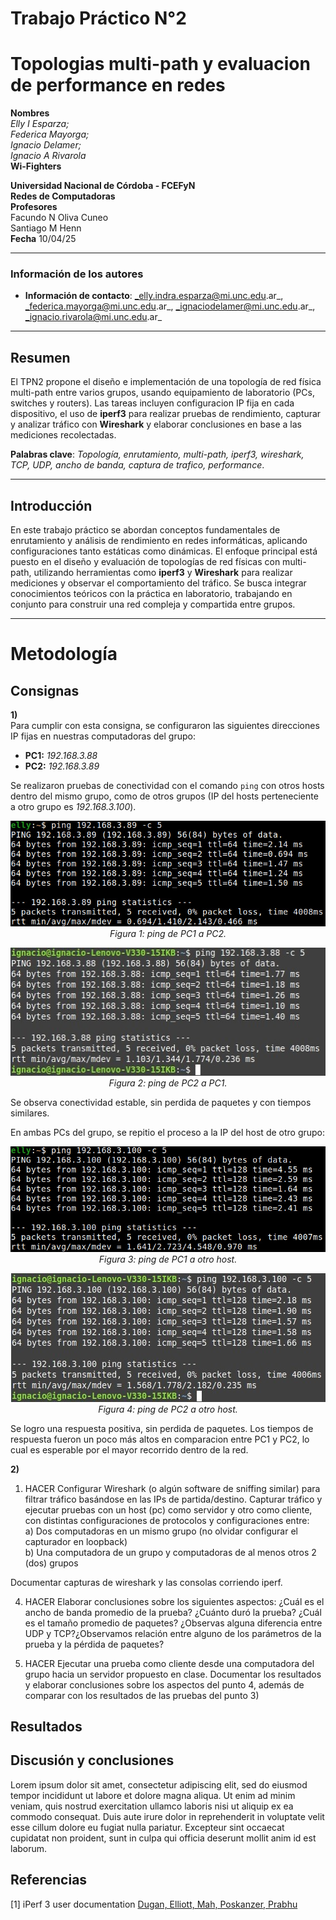 # Trabajo Práctico N°2
# Topologias multi-path y evaluacion de performance en redes

**Nombres**  
_Elly I Esparza;_  
_Federica Mayorga;_  
_Ignacio Delamer;_  
_Ignacio A Rivarola_  
**Wi-Fighters**

**Universidad Nacional de Córdoba - FCEFyN**  
**Redes de Computadoras**  
**Profesores**  
Facundo N Oliva Cuneo  
Santiago M Henn  
**Fecha**
10/04/25  

---

### Información de los autores
 
- **Información de contacto**: _elly.indra.esparza@mi.unc.edu.ar_,  _federica.mayorga@mi.unc.edu.ar_,  _ignaciodelamer@mi.unc.edu.ar_,  _ignacio.rivarola@mi.unc.edu.ar_  

---

## Resumen
El TPN2 propone el diseño e implementación de una topología de red física multi-path entre varios grupos, usando equipamiento de laboratorio (PCs, switches y routers). Las tareas incluyen configuracion IP fija en cada dispositivo, el uso de **iperf3** para realizar pruebas de rendimiento, capturar y analizar tráfico con **Wireshark** y elaborar conclusiones en base a las mediciones recolectadas.  

**Palabras clave**: _Topología, enrutamiento, multi-path, iperf3, wireshark, TCP, UDP, ancho de banda, captura de trafico, performance_.

---

## Introducción
En este trabajo práctico se abordan conceptos fundamentales de enrutamiento y análisis de rendimiento en redes informáticas, aplicando configuraciones tanto estáticas como dinámicas. El enfoque principal está puesto en el diseño y evaluación de topologías de red físicas con multi-path, utilizando herramientas como **iperf3** y **Wireshark** para realizar mediciones y observar el comportamiento del tráfico. Se busca integrar conocimientos teóricos con la práctica en laboratorio, trabajando en conjunto para construir una red compleja y compartida entre grupos.

---

# Metodología

## Consignas

**1)**  
   Para cumplir con esta consigna, se configuraron las siguientes direcciones IP fijas en nuestras computadoras del grupo:
   - **PC1:** _192.168.3.88_
   - **PC2:** _192.168.3.89_  
  
  Se realizaron pruebas de conectividad con el comando `ping` con otros hosts dentro del mismo grupo, como de otros grupos (IP del hosts perteneciente a otro grupo es _192.168.3.100_).

  <p align="center">
    <img src="./img/TPN2_ping_PC1_a_PC2.jpg"><br>
    <em>Figura 1: ping de PC1 a PC2.</em>
  </p>

  <p align="center">
    <img src="./img/TPN2_ping_PC2_a_PC1.jpg"><br>
    <em>Figura 2: ping de PC2 a PC1.</em>
  </p>

  Se observa conectividad estable, sin perdida de paquetes y con tiempos similares.  

  En ambas PCs del grupo, se repitio el proceso a la IP del host de otro grupo:

  <p align="center">
    <img src="./img/TPN2_ping_PC1_a_Feli.jpg"><br>
    <em>Figura 3: ping de PC1 a otro host.</em>
  </p>

  <p align="center">
    <img src="./img/TPN2_ping_PC2_a_Feli.jpg"><br>
    <em>Figura 4: ping de PC2 a otro host.</em>
  </p>

  Se logro una respuesta positiva, sin perdida de paquetes. Los tiempos de respuesta fueron un poco más altos en comparacion entre PC1 y PC2, lo cual es esperable por el mayor recorrido dentro de la red.


**2)**

1) HACER Configurar Wireshark (o algún software de sniffing similar) para filtrar tráfico basándose en las IPs de partida/destino. Capturar tráfico y ejecutar pruebas con un host (pc) como servidor y otro como cliente, con distintas configuraciones de protocolos y configuraciones entre:  
    a) Dos computadoras en un mismo grupo (no olvidar configurar el capturador en loopback)  
    b) Una computadora de un grupo y computadoras de al menos otros 2 (dos) grupos  

Documentar capturas de wireshark y las consolas corriendo iperf.

4) HACER Elaborar conclusiones sobre los siguientes aspectos:
¿Cuál es el ancho de banda promedio de la prueba? ¿Cuánto duró la prueba? ¿Cuál es el tamaño promedio de paquetes? ¿Observas alguna diferencia entre UDP y TCP?¿Observamos relación entre alguno de los parámetros de la prueba y la pérdida de paquetes?

5) HACER Ejecutar una prueba como cliente desde una computadora del grupo hacia un servidor propuesto en clase.
Documentar los resultados y elaborar conclusiones sobre los aspectos del punto 4, además de comparar
con los resultados de las pruebas del punto 3)

## Resultados

## Discusión y conclusiones

Lorem ipsum dolor sit amet, consectetur adipiscing elit, sed do eiusmod tempor incididunt ut labore et dolore magna aliqua. Ut enim ad minim veniam, quis nostrud exercitation ullamco laboris nisi ut aliquip ex ea commodo consequat. Duis aute irure dolor in reprehenderit in voluptate velit esse cillum dolore eu fugiat nulla pariatur. Excepteur sint occaecat cupidatat non proident, sunt in culpa qui officia deserunt mollit anim id est laborum.

## Referencias

[1] iPerf 3 user documentation [Dugan, Elliott, Mah, Poskanzer, Prabhu]([link](https://iperf.fr/iperf-doc.php))
